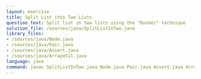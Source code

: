 ```yaml
---
layout: exercise
title: Split List into Two Lists
question_text: Split list in two lists using the "Runner" technique
solution_file: /sources/java/SplitListInTwo.java
library_files:
- /sources/java/Node.java
- /sources/java/Pair.java
- /sources/java/Assert.java
- /sources/java/ArrayUtil.java
language: java
command: javac SplitListInTwo.java Node.java Pair.java Assert.java ArrayUtil.java && java SplitListInTwo
---
```

